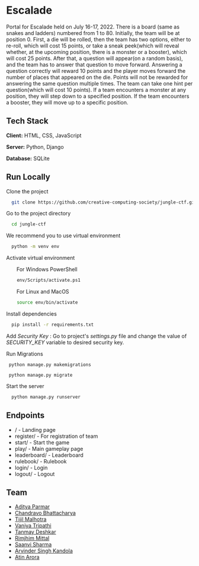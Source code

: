 # Escalade

Portal for Escalade held on July 16-17, 2022. There is a board (same as snakes and ladders) numbered from 1 to 80. Initially, the team will be at position 0. First, a die will be rolled, then the team has two options, either to re-roll, which will cost 15 points, or take a sneak peek(which will reveal whether, at the upcoming position, there is a monster or a booster), which will cost 25 points. After that, a question will appear(on a random basis), and the team has to answer that question to move forward. Answering a question correctly will reward 10 points and the player moves forward the number of places that appeared on the die. Points will not be rewarded for answering the same question multiple times. The team can take one hint per question(which will cost 10 points). If a team encounters a monster at any position, they will step down to a specified position. If the team encounters a booster, they will move up to a specific position.

## Tech Stack

**Client:** HTML, CSS, JavaScript

**Server:** Python, Django

**Database:** SQLite

## Run Locally

Clone the project

```bash
  git clone https://github.com/creative-computing-society/jungle-ctf.git
```

Go to the project directory

```bash
  cd jungle-ctf
```

We recommend you to use virtual environment

```bash
  python -m venv env
```

Activate virtual environment

&emsp;&emsp;For Windows PowerShell

```bash
    env/Scripts/activate.ps1
```

&emsp;&emsp;For Linux and MacOS

```bash
    source env/bin/activate
```

Install dependencies

```bash
  pip install -r requirements.txt
```

Add _Security Key_ : Go to project's _settings.py_ file and change the value of _SECURITY_KEY_ variable to desired security key.

Run Migrations

```
 python manage.py makemigrations
```

```
 python manage.py migrate
```

Start the server

```bash
  python manage.py runserver
```

## Endpoints

- / - Landing page
- register/ - For registration of team
- start/ - Start the game
- play/ - Main gameplay page
- leaderboard/ - Leaderboard
- rulebook/ - Rulebook
- login/ - Login
- logout/ - Logout

## Team

- [Aditya Parmar](https://github.com/adityaParmar9813)
- [Chandravo Bhattacharya](https://github.com/Chandravo)
- [Tijil Malhotra](https://github.com/TijilM)
- [Vaniya Tripathi](https://github.com/VaniyaTripathi)
- [Tanmay Deshkar](https://github.com/Fluorospek)
- [Rimjhim Mittal](https://github.com/rimjhimittal)
- [Saanvi Sharma](https://github.com/Saanvi49)
- [Arvinder Singh Kandola](https://github.com/askandola)
- [Atin Arora](https://github.com/jimbo-exe/)
